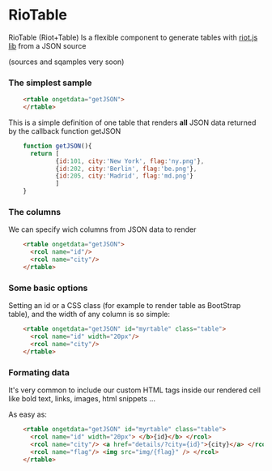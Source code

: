 # RioTable  #

RioTable (Riot+Table) Is a flexible component to generate tables with [riot.js  lib](https://github.com/muut/riotjs) from a JSON source

(sources and sqamples very soon) 

### The simplest sample ###

```html
    <rtable ongetdata="getJSON">
    </rtable>
```

This is a simple definition of one table that renders **all**  JSON data returned by the callback function getJSON

```javascript    
    function getJSON(){
      return [
    		 {id:101, city:'New York', flag:'ny.png'},
    		 {id:202, city:'Berlin', flag:'be.png'},
    		 {id:205, city:'Madrid', flag:'md.png'}
    		 ]
    }
```

### The columns ###

We can specify wich columns from JSON data to render 

```html
    <rtable ongetdata="getJSON">
      <rcol name="id"/>
      <rcol name="city"/>
    </rtable>   
```    

### Some basic options ###

Setting an id or a CSS class (for example to render table as BootStrap table),  and the width of any column is so simple:

```html
    <rtable ongetdata="getJSON" id="myrtable" class="table">
      <rcol name="id" width="20px"/>
      <rcol name="city"/>
    </rtable>   
``` 

### Formating data ###

It's very common to include our custom HTML tags inside our rendered cell like bold text, links, images, html snippets ...

As easy as:

```html
    <rtable ongetdata="getJSON" id="myrtable" class="table">
      <rcol name="id" width="20px"> </b>{id}</b> </rcol>
      <rcol name="city"/> <a href="details/?city={id}">{city}</a> </rcol>
	  <rcol name="flag"/> <img src="img/{flag}" /> </rcol>
    </rtable>   
```
 



    